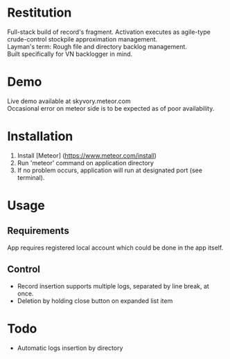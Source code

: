 # Restitution
Full-stack build of record's fragment. Activation executes as agile-type crude-control stockpile approximation management.  
Layman's term: Rough file and directory backlog management.  
Built specifically for VN backlogger in mind.

# Demo
Live demo available at skyvory.meteor.com  
Occasional error on meteor side is to be expected as of poor availability.

# Installation
1. Install [Meteor] (https://www.meteor.com/install)
2. Run 'meteor' command on application directory
3. If no problem occurs, application will run at designated port (see terminal).

# Usage
## Requirements
App requires registered local account which could be done in the app itself.  

## Control
- Record insertion supports multiple logs, separated by line break, at once.
- Deletion by holding close button on expanded list item

# Todo
- Automatic logs insertion by directory